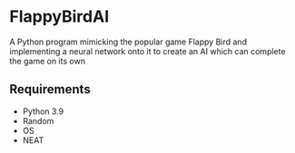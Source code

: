 # FlappyBirdAI
A Python program mimicking the popular game Flappy Bird and implementing a neural network onto it to create  an AI which can complete the game on its own

## Requirements
* Python 3.9
* Random
* OS
* NEAT